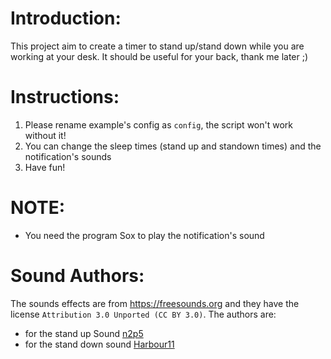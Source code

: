 # Introduction:

This project aim to create a timer to stand up/stand down while you are working at your desk.
It should be useful for your back, thank me later ;)

# Instructions:

1. Please rename example's config as `config`, the script won't work without it!
2. You can change the sleep times (stand up and standown times) and the notification's sounds
3. Have fun!

# NOTE:

- You need the program Sox to play the notification's sound

# Sound Authors:

The sounds effects are from https://freesounds.org and they have the license `Attribution 3.0 Unported (CC BY 3.0)`.
The authors are:
- for the stand up Sound [n2p5](https://freesound.org/people/n2p5/sounds/49477/)
- for the stand down sound [Harbour11](https://freesound.org/people/Harbour11/sounds/194625/)
